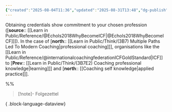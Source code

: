 ```yaml
---
{"created":"2025-08-04T11:36","updated":"2025-08-31T13:48","dg-publish":true,"dg-permalink":"3b7e2a-credentials-commitment","id":"3b7e2a","dg-path":"Think/(3B7E2A) Credentials show commitment.md","permalink":"/3b7e2a-credentials-commitment/","dgPassFrontmatter":true,"noteIcon":"1"}
---
```


Obtaining credentials show commitment to your chosen profession ([**source**:: [[Learn in Public/Reference/@Echols2018WhyBecomeICF\|@Echols2018WhyBecomeICF]]]). In the case of [**north**:: [[Learn in Public/Think/(3B7) Multiple Paths Led To Modern Coaching\|professional coaching]]], organisations like the [[Learn in Public/Reference/@internationalcoachingfederationICFGoldStandard\|ICF]] to [**Prev**:: [[Learn in Public/Think/(3B7E2) Coaching professional knowledge\|learning]]] and [**north**:: [[Coaching self knowledge\|applied practice]]]. 

%% 

> [!note]- Folgezettel
>  
{ .block-language-dataview}